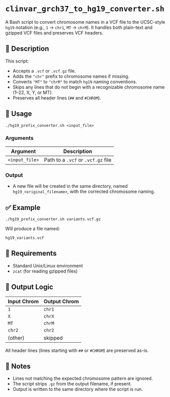 # `clinvar_grch37_to_hg19_converter.sh`

A Bash script to convert chromosome names in a VCF file to the UCSC-style `hg19` notation (e.g., `1` → `chr1`, `MT` → `chrM`). It handles both plain-text and gzipped VCF files and preserves VCF headers.

## 📄 Description

This script:

* Accepts a `.vcf` or `.vcf.gz` file.
* Adds the `"chr"` prefix to chromosome names if missing.
* Converts `"MT"` to `"chrM"` to match `hg19` naming conventions.
* Skips any lines that do not begin with a recognizable chromosome name (1–22, X, Y, or MT).
* Preserves all header lines (`##` and `#CHROM`).

## 🚀 Usage

```{bash}
./hg19_prefix_converter.sh <input_file>
```

### Arguments

| Argument       | Description                        |
| -------------- | ---------------------------------- |
| `<input_file>` | Path to a `.vcf` or `.vcf.gz` file |

### Output

* A new file will be created in the same directory, named `hg19_<original_filename>`, with the corrected chromosome naming.

## ✅ Example

```{bash}
./hg19_prefix_converter.sh variants.vcf.gz
```

Will produce a file named:

```
hg19_variants.vcf
```

## 🔧 Requirements

* Standard Unix/Linux environment
* `zcat` (for reading gzipped files)

## 📝 Output Logic

| Input Chrom | Output Chrom |
| ----------- | ------------ |
| `1`         | `chr1`       |
| `X`         | `chrX`       |
| `MT`        | `chrM`       |
| `chr2`      | `chr2`       |
| (other)     | skipped      |

All header lines (lines starting with `##` or `#CHROM`) are preserved as-is.

## 📌 Notes

* Lines not matching the expected chromosome pattern are ignored.
* The script strips `.gz` from the output filename, if present.
* Output is written to the same directory where the script is run.

